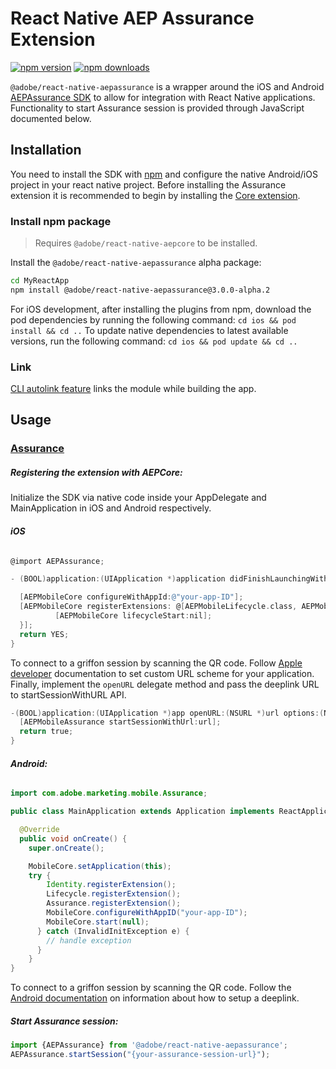 
# React Native AEP Assurance Extension

[![npm version](https://img.shields.io/npm/v/@adobe/react-native-aepassurance/alpha?color=green&label=npm%20package)](https://www.npmjs.com/package/@adobe/react-native-aepassurance/v/3.0.0-alpha.1)
[![npm downloads](https://img.shields.io/npm/dm/@adobe/react-native-aepassurance)](https://www.npmjs.com/package/@adobe/react-native-aepassurance/v/3.0.0-alpha.1)

`@adobe/react-native-aepassurance` is a wrapper around the iOS and Android [AEPAssurance SDK](https://aep-sdks.gitbook.io/docs/using-mobile-extensions/adobe-experience-platform-assurance) to allow for integration with React Native applications. Functionality to start Assurance session is provided through JavaScript documented below.

## Installation

You need to install the SDK with [npm](https://www.npmjs.com/) and configure the native Android/iOS project in your react native project. Before installing the Assurance extension it is recommended to begin by installing the [Core extension](../core/README.md).

### Install npm package

> Requires `@adobe/react-native-aepcore` to be installed.

Install the `@adobe/react-native-aepassurance` alpha package:

```bash
cd MyReactApp
npm install @adobe/react-native-aepassurance@3.0.0-alpha.2
```

For iOS development, after installing the plugins from npm, download the pod dependencies by running the following command:
`cd ios && pod install && cd ..`
To update native dependencies to latest available versions, run the following command:
`cd ios && pod update && cd ..`

### Link

[CLI autolink feature](https://github.com/react-native-community/cli/blob/master/docs/autolinking.md) links the module while building the app.

## Usage

### [Assurance](https://aep-sdks.gitbook.io/docs/beta/project-griffon/using-project-griffon)


##### Registering the extension with AEPCore:

Initialize the SDK via native code inside your AppDelegate and MainApplication in iOS and Android respectively.

###### **iOS**
```objective-c
@import AEPAssurance;

- (BOOL)application:(UIApplication *)application didFinishLaunchingWithOptions:(NSDictionary *)launchOptions {

  [AEPMobileCore configureWithAppId:@"your-app-ID"];
  [AEPMobileCore registerExtensions: @[AEPMobileLifecycle.class, AEPMobileAssurance.class] completion:^{
          [AEPMobileCore lifecycleStart:nil];
  }];
  return YES;
}

```

To connect to a griffon session by scanning the QR code. Follow [Apple developer](https://developer.apple.com/documentation/xcode/defining-a-custom-url-scheme-for-your-app) documentation to set custom URL scheme for your application. Finally, implement the `openURL` delegate method and pass the deeplink URL to startSessionWithURL API.

```objective-c
-(BOOL)application:(UIApplication *)app openURL:(NSURL *)url options:(NSDictionary<UIApplicationOpenURLOptionsKey,id> *)options {
  [AEPMobileAssurance startSessionWithUrl:url];
  return true;
}
```


###### **Android:**
```java
import com.adobe.marketing.mobile.Assurance;

public class MainApplication extends Application implements ReactApplication {

  @Override
  public void onCreate() {
    super.onCreate();

    MobileCore.setApplication(this);
    try {
        Identity.registerExtension();
        Lifecycle.registerExtension();
        Assurance.registerExtension();
        MobileCore.configureWithAppID("your-app-ID");
        MobileCore.start(null);
      } catch (InvalidInitException e) {
        // handle exception
      }
    }
}    
```

To connect to a griffon session by scanning the QR code. Follow the [Android documentation](https://developer.android.com/training/app-links/deep-linking) on information about how to setup a deeplink.

##### Start Assurance session:

```javascript
import {AEPAssurance} from '@adobe/react-native-aepassurance';
AEPAssurance.startSession("{your-assurance-session-url}");
```
